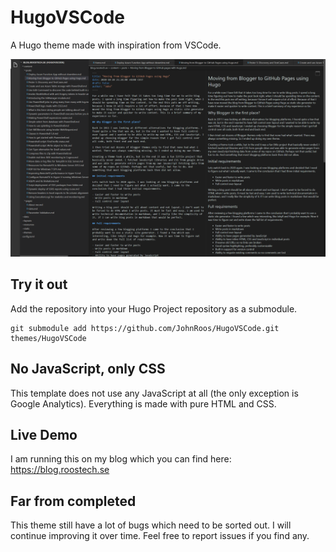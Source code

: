 # HugoVSCode

A Hugo theme made with inspiration from VSCode.

![](\images\screenshot.png)

## Try it out

Add the repository into your Hugo Project repository as a submodule.

```git
git submodule add https://github.com/JohnRoos/HugoVSCode.git themes/HugoVSCode
```

## No JavaScript, only CSS

This template does not use any JavaScript at all (the only exception is Google Analytics). Everything is made with pure HTML and CSS.

## Live Demo

I am running this on my blog which you can find here: https://blog.roostech.se

## Far from completed

This theme still have a lot of bugs which need to be sorted out. I will continue improving it over time. Feel free to report issues if you find any.
